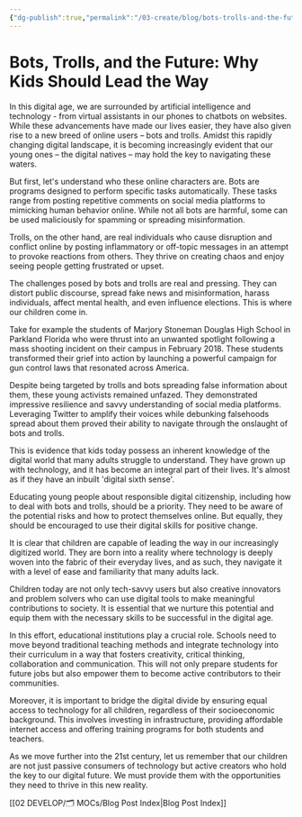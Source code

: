 ```yaml
---
{"dg-publish":true,"permalink":"/03-create/blog/bots-trolls-and-the-future-why-kids-should-lead-the-way/","tags":["education","advocacy","youth"]}
---
```



# Bots, Trolls, and the Future: Why Kids Should Lead the Way

In this digital age, we are surrounded by artificial intelligence and technology - from virtual assistants in our phones to chatbots on websites. While these advancements have made our lives easier, they have also given rise to a new breed of online users – bots and trolls. Amidst this rapidly changing digital landscape, it is becoming increasingly evident that our young ones – the digital natives – may hold the key to navigating these waters.

But first, let's understand who these online characters are. Bots are programs designed to perform specific tasks automatically. These tasks range from posting repetitive comments on social media platforms to mimicking human behavior online. While not all bots are harmful, some can be used maliciously for spamming or spreading misinformation.

Trolls, on the other hand, are real individuals who cause disruption and conflict online by posting inflammatory or off-topic messages in an attempt to provoke reactions from others. They thrive on creating chaos and enjoy seeing people getting frustrated or upset.

The challenges posed by bots and trolls are real and pressing. They can distort public discourse, spread fake news and misinformation, harass individuals, affect mental health, and even influence elections. This is where our children come in.

Take for example the students of Marjory Stoneman Douglas High School in Parkland Florida who were thrust into an unwanted spotlight following a mass shooting incident on their campus in February 2018. These students transformed their grief into action by launching a powerful campaign for gun control laws that resonated across America.

Despite being targeted by trolls and bots spreading false information about them, these young activists remained unfazed. They demonstrated impressive resilience and savvy understanding of social media platforms. Leveraging Twitter to amplify their voices while debunking falsehoods spread about them proved their ability to navigate through the onslaught of bots and trolls.

This is evidence that kids today possess an inherent knowledge of the digital world that many adults struggle to understand. They have grown up with technology, and it has become an integral part of their lives. It's almost as if they have an inbuilt 'digital sixth sense'.

Educating young people about responsible digital citizenship, including how to deal with bots and trolls, should be a priority. They need to be aware of the potential risks and how to protect themselves online. But equally, they should be encouraged to use their digital skills for positive change.

It is clear that children are capable of leading the way in our increasingly digitized world. They are born into a reality where technology is deeply woven into the fabric of their everyday lives, and as such, they navigate it with a level of ease and familiarity that many adults lack. 

Children today are not only tech-savvy users but also creative innovators and problem solvers who can use digital tools to make meaningful contributions to society. It is essential that we nurture this potential and equip them with the necessary skills to be successful in the digital age.

In this effort, educational institutions play a crucial role. Schools need to move beyond traditional teaching methods and integrate technology into their curriculum in a way that fosters creativity, critical thinking, collaboration and communication. This will not only prepare students for future jobs but also empower them to become active contributors to their communities.

Moreover, it is important to bridge the digital divide by ensuring equal access to technology for all children, regardless of their socioeconomic background. This involves investing in infrastructure, providing affordable internet access and offering training programs for both students and teachers.

As we move further into the 21st century, let us remember that our children are not just passive consumers of technology but active creators who hold the key to our digital future. We must provide them with the opportunities they need to thrive in this new reality.

[[02 DEVELOP/🗂️ MOCs/Blog Post Index\|Blog Post Index]]